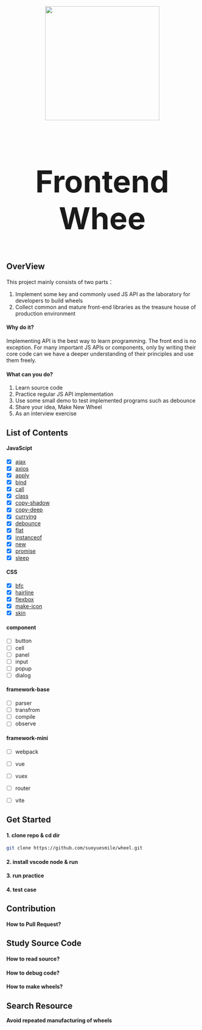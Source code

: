 <div align="center">
  <a href="https://github.com/suoyuesmile/wheel">
    <img width="300" height="300" src="https://raw.githubusercontent.com/suoyuesmile/wheel/master/preview/images/icon.svg" />
  </a>
  <h2 style="font-size: 5rem; font-weight: bold;" >Frontend Whee </h2>
</div>

## OverView

This project mainly consists of two parts：

1. Implement some key and commonly used JS API as the laboratory for developers to build wheels
2. Collect common and mature front-end libraries as the treasure house of production environment


#### Why do it?

Implementing API is the best way to learn programming. The front end is no exception. For many important JS APIs or components, only by writing their core code can we have a deeper understanding of their principles and use them freely.

#### What can you do?
1. Learn source code
2. Practice regular JS API implementation
3. Use some small demo to test implemented programs such as debounce
4. Share your idea, Make New Wheel
5. As an interview exercise

## List of Contents
#### JavaScipt

- [x] [ajax](https://github.com/suoyuesmile/wheel/blob/master/src/basic/javascript/ajax.js)
- [x] [axios](https://github.com/suoyuesmile/wheel/blob/master/src/basic/javascript/axios.js)
- [x] [apply](https://github.com/suoyuesmile/wheel/blob/master/src/basic/javascript/apply.js)
- [x] [bind](https://github.com/suoyuesmile/wheel/blob/master/src/basic/javascript/bind.js)
- [x] [call](https://github.com/suoyuesmile/wheel/blob/master/src/basic/javascript/call.js)
- [x] [class](https://github.com/suoyuesmile/wheel/blob/master/src/basic/javascript/class.js)
- [x] [copy-shadow](https://github.com/suoyuesmile/wheel/blob/master/src/basic/javascript/copy-shadow.js)
- [x] [copy-deep](https://github.com/suoyuesmile/wheel/blob/master/src/basic/javascript/copy-deep.js)
- [x] [currying](https://github.com/suoyuesmile/wheel/blob/master/src/basic/javascript/currying.js)
- [x] [debounce](https://github.com/suoyuesmile/wheel/blob/master/src/basic/javascript/debounce.js)
- [x] [flat](https://github.com/suoyuesmile/wheel/blob/master/src/basic/javascript/flat.js)
- [x] [instanceof](https://github.com/suoyuesmile/wheel/blob/master/src/basic/javascript/instanceof.js)
- [x] [new](https://github.com/suoyuesmile/wheel/blob/master/src/basic/javascript/new.js)
- [x] [promise](https://github.com/suoyuesmile/wheel/blob/master/src/basic/javascript/promise.js)
- [x] [sleep](https://github.com/suoyuesmile/wheel/blob/master/src/basic/javascript/sleep.js)

#### CSS
- [x] [bfc](https://github.com/suoyuesmile/wheel/tree/master/src/basic/bfc)
- [x] [hairline](https://github.com/suoyuesmile/wheel/tree/master/src/basic/css/haireline)
- [x] [flexbox](https://github.com/suoyuesmile/wheel/tree/master/src/basic/css/flexbox)
- [x] [make-icon](https://github.com/suoyuesmile/wheel/tree/master/src/basic/css/make-icon)
- [x] [skin](https://github.com/suoyuesmile/wheel/tree/master/src/basic/css/skin)

#### component
- [ ] button
- [ ] cell
- [ ] panel
- [ ] input
- [ ] popup
- [ ] dialog

#### framework-base
- [ ] parser
- [ ] transfrom
- [ ] compile
- [ ] observe

#### framework-mini
- [ ] webpack
- [ ] vue
- [ ] vuex
- [ ] router
- [ ] vite


## Get Started

#### 1. clone repo & cd dir
```sh
git clone https://github.com/suoyuesmile/wheel.git
```
#### 2. install vscode node & run

#### 3. run practice

#### 4. test case

## Contribution

#### How to Pull Request?


## Study Source Code

#### How to read source?

#### How to debug code?

#### How to make wheels?

## Search Resource

**Avoid repeated manufacturing of wheels**


